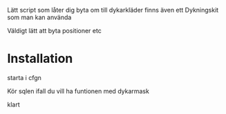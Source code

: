 Lätt script som låter dig byta om till dykarkläder finns även ett Dykningskit som man kan använda

Väldigt lätt att byta positioner etc

# Installation

starta i cfgn 

Kör sqlen ifall du vill ha funtionen med dykarmask

klart
